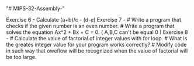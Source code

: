"# MIPS-32-Assembly-" 

Exercise 6 - Calculate (a+b)/c - (d-e)
Exercise 7 - # Write a program that checks if the given number is an even number. # Write a program that solves the equation Ax^2 + Bx + C = 0. ( A,B,C can't be equal 0 )
Exercise 8 - # Calculate the value of factorial of integer values with for loop. # What is the greates integer value for your program works correctly? # Modify code in such way that oweflow will be recognized when the value of factorial will be too large.
